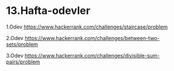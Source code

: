 # 13.Hafta-odevler

1.Odev
https://www.hackerrank.com/challenges/staircase/problem

2.Odev
https://www.hackerrank.com/challenges/between-two-sets/problem

3.Odev
https://www.hackerrank.com/challenges/divisible-sum-pairs/problem
